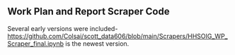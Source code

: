 ## Work Plan and Report Scraper Code
Several early versions were included- https://github.com/Colsai/scott_data606/blob/main/Scrapers/HHSOIG_WP_Scraper_final.ipynb is the newest version.
